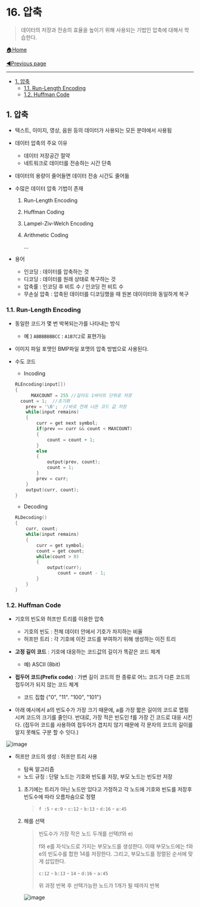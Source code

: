 # 16. 압축

> 데이터의 저장과 전송의 효율을 높이기 위해 사용되는 기법인 압축에 대해서 학습한다.

[🏠Home](https://github.com/batboy118/Study_Note)

[◀Previous page ](./README.md)

---

<!-- TOC -->

- [1. 압축](#1-압축)
	- [1.1. Run-Length Encoding](#11-run-length-encoding)
	- [1.2. Huffman Code](#12-huffman-code)

<!-- /TOC -->

## 1. 압축

- 텍스트, 이미지, 영상, 음원 등의 데이터가 사용되는 모든 분야에서 사용됨

- 데이터 압축의 주요 이유

  - 데이터 저장공간 절약
  - 네트워크로 데이터를 전송하는 시간 단축

- 데이터의 용량이 줄어들면 데이터 전송 시간도 줄어듦

- 수많은 데이터 압축 기법이 존재

  1. Run-Length Encoding

  2. Huffman Coding

  3. Lampel-Ziv-Welch Encoding

  4. Arithmetic Coding

     ...

- 용어

  - 인코딩 : 데이터를 압축하는 것
  - 디코딩 : 데이터를 원래 상태로 복구하는 것
  - 압축률 : 인코딩 후 비트 수 / 인코딩 전 비트 수
  - 무손실 압축 : 압축된 데이터를 디코딩했을 때 원본 데이이터와 동일하게 복구

### 1.1. Run-Length Encoding

- 동일한 코드가 몇 번 박복되는가를 나타내는 방식

  - 예 ) `ABBBBBBBCC` : `A1B7C2`로 표현가능

- 이미지 파일 포맷인 BMP파일 포맷의 압축 방법으로 사용된다.

- 수도 코드

  - Incoding

  ```c
  RLEncoding(input[])
  {
    	MAXCOUNT = 255 //길이도 1바이트 단위로 저장
  	count = 1;  //초기화
      prev = '\0';  //바로 전에 나온 코드 값 저장
      while(input remains)
      {
          curr = get next symbol;
          if(prev == curr && count < MAXCOUNT)
          {
              count = count + 1;
          }
          else
          {
              output(prev, count);
              count = 1;
          }
          prev = curr;
      }
      output(curr, count);
  }
  ```

  - Decoding

  ```c
  RLDecoding()
  {
      curr, count;
      while(input remains)
      {
          curr = get symbol;
          count = get count;
          while(count > 0)
          {
              output(curr);
                  count = count - 1;
          }
      }
  }
  ```

### 1.2. Huffman Code

- 기호의 빈도와 허프만 트리를 이용한 압축
  - 기호의 빈도 : 전체 데이터 안에서 기호가 차지하는 비율
  - 허프만 트리 : 각 기호에 이진 코드를 부여하기 위해 생성하는 이진 트리
- **고정 길이 코드** : 기호에 대응하는 코드값의 길이가 똑같은 코드 체계
  - 예) ASCII (8bit)
- **접두어 코드(Prefix code)** : 가변 길이 코드의 한 종류로 어느 코드가 다른 코드의 접두어가 되지 않는 코드 체계
  - 코드 집합 {"0", "11". "100", "101"}

- 아래 예시에서 a의 빈도수가 가장 크기 때문에, a를 가장 짧은 길이의 코드로 맵핑 시켜 코드의 크기를 줄인다. 반대로, 가장 적은 빈도인 f를 가장 긴 코드로 대응 시킨다. (접두어 코드를 사용하여 접두어가 겹치지 않기 때문에 각 문자의 코드의 길이를 알지 못해도 구분 할 수 잇다.)

![image](https://user-images.githubusercontent.com/53181778/79063173-02825780-7cdb-11ea-92cf-7ce2177b2463.png)

- 허프만 코드의 생성 : 허프만 트리 사용

  - 탐욕 알고리즘
  - 노드 규칭 : 단말 노드는 기호와 빈도를 저장, 부모 노드는 빈도만 저장

  1. 초기에는 트리가 아닌 노드만 있다고 가정하고 각 노드에 기호와 빈도를 저장후 빈도수에 따라 오름차숨으로 정렬

     > `f :5` - `e:9` - `c:12` - `b:13` - `d:16` - `a:45`

  2. 해를 선택

     > 빈도수가 가장 작은 노드 두개를 선택(f와 e)
     >
     > f와 e를 자식노드로 가지는 부모노드를 생성한다. 이때 부모노드에는 f와 e의 빈도수를 합한 14를 저장한다. 그리고, 부모노드를 정렬된 순서에 맞게 삽입한다.
     >
     > `c:12` - `b:13` - `14` - `d:16` - `a:45`
     >
     > 위 과정 반복 후 선택가능한 노드가 1개가 될 때까지 반복

     ![image](https://user-images.githubusercontent.com/53181778/79063350-1f6b5a80-7cdc-11ea-95c2-8cb151431946.png)

